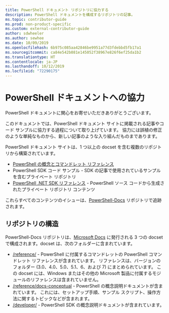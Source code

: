 ```yaml
---
title: PowerShell ドキュメント リポジトリに協力する
description: PowerShell ドキュメントを構成するリポジトリの記事。
ms.topic: contributor-guide
ms.prod: non-product-specific
ms.custom: external-contributor-guide
author: sdwheeler
ms.author: sewhee
ms.date: 10/09/2019
ms.openlocfilehash: 6b975c085aa42846be9951a77d3fdebbd5fb17a1
ms.sourcegitcommit: ca84e542b081e145052f38967e826f6ef25da1b2
ms.translationtype: HT
ms.contentlocale: ja-JP
ms.lasthandoff: 10/12/2019
ms.locfileid: "72290175"
---
```

# <a name="contributing-to-powershell-documentation"></a>PowerShell ドキュメントへの協力

PowerShell ドキュメントに関心をお寄せいただきありがとうございます。

このドキュメントでは、PowerShell ドキュメント サイトに掲載される記事やコード サンプルに協力する過程について取り上げています。 協力には誤植の修正のような単純なものから、新しい記事のような入り組んだものまであります。

PowerShell ドキュメント サイトは、1 つ以上の docset を含む複数のリポジトリから構築されています。

- [PowerShell の概念とコマンドレット リファレンス][psdocs]
- PowerShell SDK コード サンプル - SDK の記事で使用されているサンプルを含むプライベート リポジトリ
- [PowerShell .NET SDK リファレンス](/dotnet/api/?view=pscore-6.2.0) - PowerShell ソース コードから生成されたプライベート リポジトリ コンテンツ

これらすべてのコンテンツのイシューは、[PowerShell-Docs][docsrepo] リポジトリで追跡されます。

## <a name="repository-structure"></a>リポジトリの構造

PowerShell-Docs リポジトリは、[Microsoft Docs][psdocs] に発行される 3 つの docset で構成されます。docset は、次のフォルダーに含まれています。

- [/reference/][ref] - PowerShell に付属するコマンドレットの PowerShell コマンドレット リファレンスが含まれています。 リファレンスは、バージョンのフォルダー (3.0、4.0、5.0、5.1、6、および 7) にまとめられています。 この docset には、Windows またはその他の Microsoft 製品に付属するモジュールのリファレンスは含まれていません。
- [/reference/docs-conceptual][conceptual] - PowerShell の概念説明ドキュメントが含まれています。 これには、セットアップ手順、サンプル スクリプト、操作方法に関するトピックなどが含まれます。
- [/developer/][SDK] - PowerShell SDK の概念説明ドキュメントが含まれています。

<!--link refs-->
[psdocs]: https://docs.microsoft.com/powershell
[docsrepo]: https://github.com/MicrosoftDocs/PowerShell-Docs
[ref]: https://github.com/MicrosoftDocs/PowerShell-Docs/tree/staging/reference
[conceptual]: https://github.com/MicrosoftDocs/PowerShell-Docs/tree/staging/reference/docs-conceptual
[SDK]: https://github.com/MicrosoftDocs/PowerShell-Docs/tree/staging/developer
